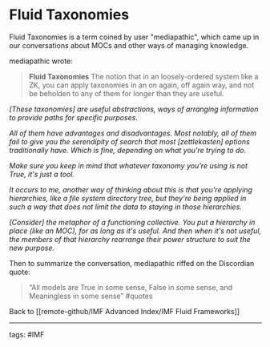 # Fluid Taxonomies
Fluid Taxonomies is a term coined by user "mediapathic", which came up in our conversations about MOCs and other ways of managing knowledge.

mediapathic wrote:

> **Fluid Taxonomies**
> The notion that in an loosely-ordered system like a ZK, you can apply taxonomies in an on again, off again way, and not be beholden to any of them for longer than they are useful.

*[These taxonomies] are useful abstractions, ways of arranging information to provide paths for specific purposes*.

*All of them have *advantages and disadvantages*. Most notably, all of them fail to give you the serendipity of search that most [zettlekasten] options traditionally have. Which is fine, depending on what you're trying to do.*

*Make sure you keep in mind that whatever taxonomy you're using is not True, it's just a tool.*

*It occurs to me, another way of thinking about this is that you're applying hierarchies, like a file system directory tree, but they're being applied in such a way that does not limit the data to staying in those hierarchies.*

*[Consider] the metaphor of a functioning collective. You put a hierarchy in place (like an MOC), for as long as it's useful. And then when it's not useful, the members of that hierarchy rearrange their power structure to suit the new purpose.*

Then to summarize the conversation, mediapathic riffed on the Discordian quote: 

> “All models are True in some sense, False in some sense, and Meaningless in some sense” #quotes

Back to [[remote-github/IMF Advanced Index/IMF Fluid Frameworks]]

---
tags: #IMF 